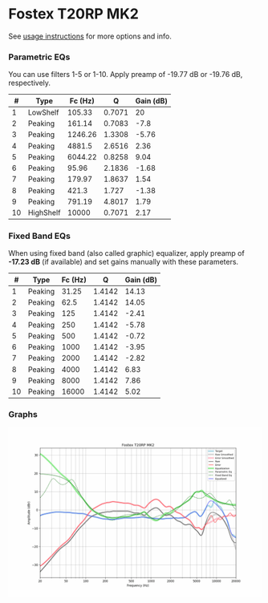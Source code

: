 # Fostex T20RP MK2
See [usage instructions](https://github.com/jaakkopasanen/AutoEq#usage) for more options and info.

### Parametric EQs
You can use filters 1-5 or 1-10. Apply preamp of -19.77 dB or -19.76 dB, respectively.

|   # | Type      |   Fc (Hz) |      Q |   Gain (dB) |
|-----|-----------|-----------|--------|-------------|
|   1 | LowShelf  |    105.33 | 0.7071 |       20    |
|   2 | Peaking   |    161.14 | 0.7083 |       -7.8  |
|   3 | Peaking   |   1246.26 | 1.3308 |       -5.76 |
|   4 | Peaking   |   4881.5  | 2.6516 |        2.36 |
|   5 | Peaking   |   6044.22 | 0.8258 |        9.04 |
|   6 | Peaking   |     95.96 | 2.1836 |       -1.68 |
|   7 | Peaking   |    179.97 | 1.8637 |        1.54 |
|   8 | Peaking   |    421.3  | 1.727  |       -1.38 |
|   9 | Peaking   |    791.19 | 4.8017 |        1.79 |
|  10 | HighShelf |  10000    | 0.7071 |        2.17 |

### Fixed Band EQs
When using fixed band (also called graphic) equalizer, apply preamp of **-17.23 dB** (if available) and set gains manually with these parameters.

|   # | Type    |   Fc (Hz) |      Q |   Gain (dB) |
|-----|---------|-----------|--------|-------------|
|   1 | Peaking |     31.25 | 1.4142 |       14.13 |
|   2 | Peaking |     62.5  | 1.4142 |       14.05 |
|   3 | Peaking |    125    | 1.4142 |       -2.41 |
|   4 | Peaking |    250    | 1.4142 |       -5.78 |
|   5 | Peaking |    500    | 1.4142 |       -0.72 |
|   6 | Peaking |   1000    | 1.4142 |       -3.95 |
|   7 | Peaking |   2000    | 1.4142 |       -2.82 |
|   8 | Peaking |   4000    | 1.4142 |        6.83 |
|   9 | Peaking |   8000    | 1.4142 |        7.86 |
|  10 | Peaking |  16000    | 1.4142 |        5.02 |

### Graphs
![](./Fostex%20T20RP%20MK2.png)
